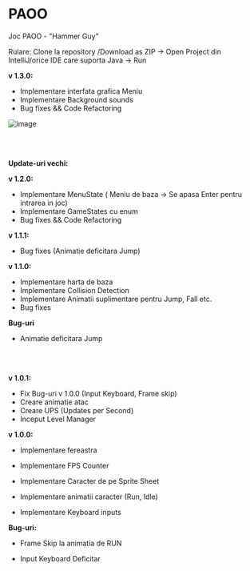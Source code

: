 # PAOO

Joc PAOO - "Hammer Guy"

Rulare: Clone la repository /Download as ZIP -> Open Project din IntelliJ/orice IDE care suporta Java -> Run

<strong>v 1.3.0:</strong>

- Implementare interfata grafica Meniu
- Implementare Background sounds
- Bug fixes && Code Refactoring

![image](https://user-images.githubusercontent.com/80321803/162629250-38dbdb86-1e3a-4492-a4bb-0054807fce47.png)


<br></br>

<strong>Update-uri vechi:</strong>

<strong>v 1.2.0:</strong>

- Implementare MenuState ( Meniu de baza -> Se apasa Enter pentru intrarea in joc)
- Implementare GameStates cu enum 
- Bug fixes && Code Refactoring

<strong>v 1.1.1:</strong>

- Bug fixes (Animatie deficitara Jump)

<strong>v 1.1.0:</strong>

- Implementare harta de baza 
- Implementare Collision Detection
- Implementare Animatii suplimentare pentru Jump, Fall etc.
- Bug fixes

<strong>Bug-uri</strong>
- Animatie deficitara Jump

<br></br>


<strong>v 1.0.1:</strong>

- Fix Bug-uri v 1.0.0 (Input Keyboard, Frame skip)
- Creare animatie atac
- Creare UPS (Updates per Second)
- Inceput Level Manager

<strong>v 1.0.0:</strong>

- Implementare fereastra

- Implementare FPS Counter

- Implementare Caracter de pe Sprite Sheet

- Implementare animatii caracter (Run, Idle)

- Implementare Keyboard inputs


<b>Bug-uri:</b> 

- Frame Skip la animatia de RUN

- Input Keyboard Deficitar
         
